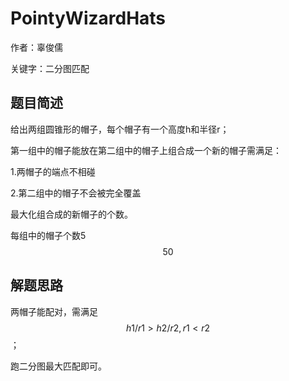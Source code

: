 
# PointyWizardHats
作者：辜俊儒

关键字：二分图匹配

## 题目简述

给出两组圆锥形的帽子，每个帽子有一个高度h和半径r；

第一组中的帽子能放在第二组中的帽子上组合成一个新的帽子需满足：

1.两帽子的端点不相碰

2.第二组中的帽子不会被完全覆盖

最大化组合成的新帽子的个数。

每组中的帽子个数5$$50$$

## 解题思路


两帽子能配对，需满足$$h1/r1>h2/r2, r1<r2$$；

跑二分图最大匹配即可。






